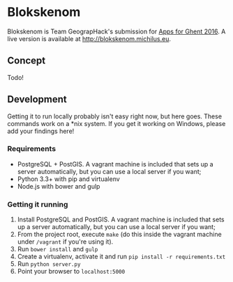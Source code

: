 # Blokskenom
Blokskenom is Team GeograpHack's submission for [Apps for Ghent 2016](http://appsforghent.be/hackathon). A live version is available at http://blokskenom.michilus.eu.

## Concept
Todo!

## Development
Getting it to run locally probably isn't easy right now, but here goes. These commands work on a *nix system. If you get it working on Windows, please add your findings here!

### Requirements
- PostgreSQL + PostGIS. A vagrant machine is included that sets up a server automatically, but you can use a local server if you want;
- Python 3.3+ with pip and virtualenv
- Node.js with bower and gulp

### Getting it running

1. Install PostgreSQL and PostGIS. A vagrant machine is included that sets up a server automatically, but you can use a local server if you want;
1. From the project root, execute `make` (do this inside the vagrant machine under `/vagrant` if you're using it).
1. Run `bower install` and `gulp`
1. Create a virtualenv, activate it and run `pip install -r requirements.txt`
1. Run `python server.py`
1. Point your browser to `localhost:5000`
